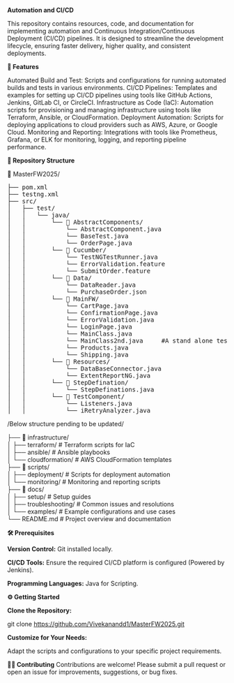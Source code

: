 **Automation and CI/CD**

This repository contains resources, code, and documentation for implementing automation and Continuous Integration/Continuous Deployment (CI/CD) pipelines. It is designed to 
streamline the development lifecycle, ensuring faster delivery, higher quality, and consistent deployments.

**🚀 Features**

Automated Build and Test: Scripts and configurations for running automated builds and tests in various environments.
CI/CD Pipelines: Templates and examples for setting up CI/CD pipelines using tools like GitHub Actions, Jenkins, GitLab CI, or CircleCI.
Infrastructure as Code (IaC): Automation scripts for provisioning and managing infrastructure using tools like Terraform, Ansible, or CloudFormation.
Deployment Automation: Scripts for deploying applications to cloud providers such as AWS, Azure, or Google Cloud.
Monitoring and Reporting: Integrations with tools like Prometheus, Grafana, or ELK for monitoring, logging, and reporting pipeline performance.

**📂 Repository Structure**

📁 MasterFW2025/

<pre>
├── pom.xml
├── testng.xml
├── src/
│   ├── test/
│   │   └── java/
│   │       └── 📁 AbstractComponents/
│   │           └── AbstractComponent.java
│   │           └── BaseTest.java
│   │           └── OrderPage.java
│   │       └── 📁 Cucumber/
│   │           └── TestNGTestRunner.java
│   │           └── ErrorValidation.feature
│   │           └── SubmitOrder.feature   
│   │       └── 📁 Data/
│   │           └── DataReader.java
│   │           └── PurchaseOrder.json  
│   │       └── 📁 MainFW/
│   │           └── CartPage.java
│   │           └── ConfirmationPage.java     
│   │           └── ErrorValidation.java
│   │           └── LoginPage.java     
│   │           └── MainClass.java
│   │           └── MainClass2nd.java     #A stand alone test class which was later fiburcated into Page Object Model
│   │           └── Products.java
│   │           └── Shipping.java 
│   │       └── 📁 Resources/
│   │           └── DataBaseConnector.java
│   │           └── ExtentReportNG.java 
│   │       └── 📁 StepDefination/
│   │           └── StepDefinations.java
│   │       └── 📁 TestComponent/
│   │           └── Listeners.java
│   │           └── iRetryAnalyzer.java
</pre>
   


/Below structure pending to be updated/


├── 📁 infrastructure/  
│   ├── terraform/            # Terraform scripts for IaC  
│   ├── ansible/              # Ansible playbooks  
│   └── cloudformation/       # AWS CloudFormation templates  
├── 📁 scripts/  
│   ├── deployment/           # Scripts for deployment automation  
│   └── monitoring/           # Monitoring and reporting scripts  
├── 📁 docs/  
│   ├── setup/                # Setup guides  
│   ├── troubleshooting/      # Common issues and resolutions  
│   └── examples/             # Example configurations and use cases  
└── README.md                 # Project overview and documentation  

**🛠 Prerequisites**

**Version Control:** Git installed locally.

**CI/CD Tools:** Ensure the required CI/CD platform is configured (Powered by Jenkins).

**Programming Languages:** Java for Scripting.

**⚙️ Getting Started**

**Clone the Repository:**


git clone https://github.com/Vivekanandd1/MasterFW2025.git    

**Customize for Your Needs:**

Adapt the scripts and configurations to your specific project requirements.

**🧑‍💻 Contributing**
Contributions are welcome! Please submit a pull request or open an issue for improvements, suggestions, or bug fixes.
